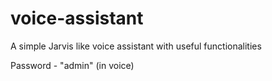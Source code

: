 # voice-assistant
A simple Jarvis like voice assistant with useful functionalities

Password - "admin" (in voice)
